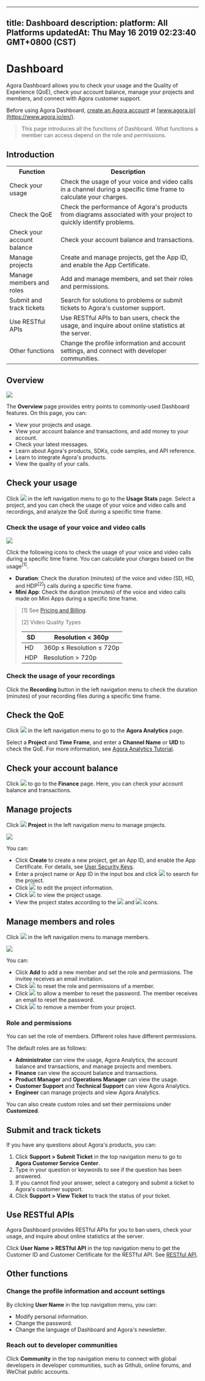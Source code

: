 
---
title: Dashboard
description: 
platform: All Platforms
updatedAt: Thu May 16 2019 02:23:40 GMT+0800 (CST)
---
# Dashboard
Agora Dashboard allows you to check your usage and the Quality of Experience (QoE), check your account balance, manage your projects and members, and connect with Agora customer support.

Before using Agora Dashboard, [create an Agora account](../../en/Agora%20Platform/sign_in_and_sign_up.md) at [www.agora.io](https://www.agora.io/en/).

> This page introduces all the functions of Dashboard. What functions a member can access depend on the role and permissions.
## Introduction

<table>
<tr>
<th>Function</th>
<th>Description</th>
</tr>
<tr>
<td>Check your usage</td>
<td>Check the usage of your voice and video calls in a channel during a specific time frame to calculate your charges.</td>
</tr>
<tr>
<td>Check the QoE</td>
<td>Check the performance of Agora's products from diagrams associated with your project to quickly identify problems.</td>
</tr>
<tr>
<td>Check your account balance</td>
<td>Check your account balance and transactions.</td>
</tr>
<tr>
<td>Manage projects</td>
<td>Create and manage projects, get the App ID, and enable the App Certificate.</td>
</tr>
<tr>
<td>Manage members and roles</td>
<td>Add and manage members, and set their roles and permissions.</td>
</tr>
<tr>
<td>Submit and track tickets</td>
<td>Search for solutions to problems or submit tickets to Agora's customer support.</td>
</tr>
<tr>
<td>Use RESTful APIs</td>
<td>Use RESTful APIs to ban users, check the usage, and inquire about online statistics at the server.</td>
</tr>
<tr>
<td>Other functions</td>
<td>Change the profile information and account settings, and connect with developer communities.</td>
</tr>
</table>

## Overview

![](https://web-cdn.agora.io/docs-files/1557816862427)

The **Overview** page provides entry points to commonly-used Dashboard features. On this page, you can:

- View your projects and usage.
- View your account balance and transactions, and add money to your account.
- Check your latest messages.
- Learn about Agora's products, SDKs, code samples, and API reference.
- Learn to integrate Agora's products.
- View the quality of your calls.

## Check your usage 

Click ![](https://web-cdn.agora.io/docs-files/1551260936285) in the left navigation menu to go to the **Usage Stats** page. Select a project, and you can check the usage of your voice and video calls and recordings, and analyze the QoE during a specific time frame. 

### Check the usage of your voice and video calls

![](https://web-cdn.agora.io/docs-files/1557817278622)

Click the following icons to check the usage of your voice and video calls during a specific time frame. You can calculate your charges based on the usage<sup>[1]</sup>.

- **Duration**: Check the duration (minutes) of the voice and video (SD, HD, and HDP<sup>[2]</sup>) calls during a specific time frame.
- **Mini App**: Check the duration (minutes) of the voice and video calls made on Mini Apps during a specific time frame.

> [1] See [Pricing and Billing](https://docs.agora.io/en/Agora%20Platform/billing_faq).
>
> [2] Video Quality Types
>
> | SD | Resolution < 360p              |
> |------|----------------------------------|
> | HD | 360p ≤ Resolution ≤ 720p |
> | HDP | Resolution > 720p             |

### Check the usage of your recordings

Click the **Recording** button in the left navigation menu to check the duration (minutes) of your recording files during a specific time frame.

## Check the QoE

Click ![](https://web-cdn.agora.io/docs-files/1557817492440) in the left navigation menu to go to the **Agora Analytics** page.

Select a **Project** and **Time Frame**, and enter a **Channel Name** or **UID** to check the QoE. For more information, see [Agora Analytics Tutorial](../../en/Agora%20Platform/aa_guide.md).

## Check your account balance

Click ![](https://web-cdn.agora.io/docs-files/1551350477096) to go to the **Finance** page. Here, you can check your account balance and transactions.

## Manage projects

Click ![](https://web-cdn.agora.io/docs-files/1551254998344) **Project** in the left navigation menu to manage projects.

![](https://web-cdn.agora.io/docs-files/1551257409179)

You can: 

- Click **Create** to create a new project, get an App ID, and enable the App Certificate. For details, see [User Security Keys](../../en/Interactive%20Broadcast/token.md).
- Enter a project name or App ID in the input box and click ![](https://web-cdn.agora.io/docs-files/1551255111208) to search for the project.
- Click ![](https://web-cdn.agora.io/docs-files/1551255135678) to edit the project information.
- Click ![](https://web-cdn.agora.io/docs-files/1551255151708) to view the project usage.
- View the project states according to the ![](https://web-cdn.agora.io/docs-files/1551255188685) and ![](https://web-cdn.agora.io/docs-files/1551255166718) icons.

## Manage members and roles

Click ![](https://web-cdn.agora.io/docs-files/1551255228096) in the left navigation menu to manage members.

![](https://web-cdn.agora.io/docs-files/1551257470398)

You can:

- Click **Add** to add a new member and set the role and permissions. The invitee receives an email invitation.
- Click ![](https://web-cdn.agora.io/docs-files/1551255422216) to reset the role and permissions of a member.
- Click ![](https://web-cdn.agora.io/docs-files/1551255494008) to allow a member to reset the password. The member receives an email to reset the password.
- Click ![](https://web-cdn.agora.io/docs-files/1551255516590) to remove a member from your project.

### Role and permissions

You can set the role of members. Different roles have different permissions.

The default roles are as follows:

- **Administrator** can view the usage, Agora Analytics, the account balance and transactions, and manage projects and members.
- **Finance** can view the account balance and transactions.
- **Product Manager** and **Operations Manager** can view the usage.
- **Customer Support** and **Technical Support** can view Agora Analytics.
- **Engineer** can manage projects and view Agora Analytics.

You can also create custom roles and set their permissions under **Customized**.

## Submit and track tickets

If you have any questions about Agora's products, you can: 

1. Click **Support > Submit Ticket** in the top navigation menu to go to **Agora Customer Service Center**.
2. Type in your question or keywords to see if the question has been answered.
3. If you cannot find your answer, select a category and submit a ticket to Agora's customer support.
4. Click **Support > View Ticket** to track the status of your ticket.

## Use RESTful APIs

Agora Dashboard provides RESTful APIs for you to ban users, check your usage, and inquire about online statistics at the server. 

Click **User Name > RESTful API** in the top navigation menu to get the Customer ID and Customer Certificate for the RESTful API. See [RESTful API](../../en/Agora%20Platform/dashboard_restful_live.md).

## Other functions

### Change the profile information and account settings

By clicking **User Name** in the top navigation menu, you can:

- Modify personal information.
- Change the password.
- Change the language of Dashboard and Agora's newsletter.

### Reach out to developer communities

Click **Community** in the top navigation menu to connect with global developers in developer communities, such as Github, online forums, and WeChat public accounts.
